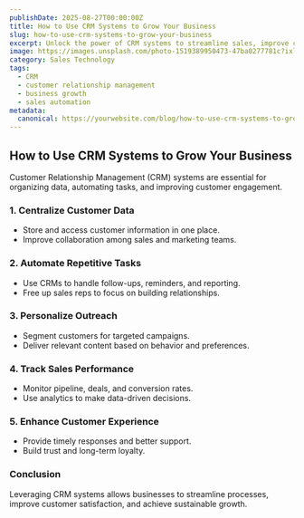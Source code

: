 ```yaml
---
publishDate: 2025-08-27T00:00:00Z
title: How to Use CRM Systems to Grow Your Business
slug: how-to-use-crm-systems-to-grow-your-business
excerpt: Unlock the power of CRM systems to streamline sales, improve customer relationships, and accelerate business growth.
image: https://images.unsplash.com/photo-1519389950473-47ba0277781c?ixlib=rb-1.2.1&q=80&w=1080
category: Sales Technology
tags:
  - CRM
  - customer relationship management
  - business growth
  - sales automation
metadata:
  canonical: https://yourwebsite.com/blog/how-to-use-crm-systems-to-grow-your-business
---
```


## How to Use CRM Systems to Grow Your Business

Customer Relationship Management (CRM) systems are essential for organizing data, automating tasks, and improving customer engagement.

### 1. **Centralize Customer Data**
   - Store and access customer information in one place.
   - Improve collaboration among sales and marketing teams.

### 2. **Automate Repetitive Tasks**
   - Use CRMs to handle follow-ups, reminders, and reporting.
   - Free up sales reps to focus on building relationships.

### 3. **Personalize Outreach**
   - Segment customers for targeted campaigns.
   - Deliver relevant content based on behavior and preferences.

### 4. **Track Sales Performance**
   - Monitor pipeline, deals, and conversion rates.
   - Use analytics to make data-driven decisions.

### 5. **Enhance Customer Experience**
   - Provide timely responses and better support.
   - Build trust and long-term loyalty.

### Conclusion
Leveraging CRM systems allows businesses to streamline processes, improve customer satisfaction, and achieve sustainable growth.
